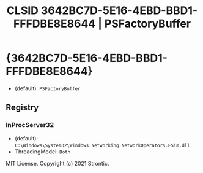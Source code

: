 ﻿---
title: "CLSID 3642BC7D-5E16-4EBD-BBD1-FFFDBE8E8644 | PSFactoryBuffer"
excerpt: What is COM-Object CLSID 3642BC7D-5E16-4EBD-BBD1-FFFDBE8E8644?
---

# {3642BC7D-5E16-4EBD-BBD1-FFFDBE8E8644}

* (default): `PSFactoryBuffer`

## Registry


### InProcServer32

* (default): `C:\Windows\System32\Windows.Networking.NetworkOperators.ESim.dll`
* ThreadingModel: `Both`

MIT License. Copyright (c) 2021 Strontic.


